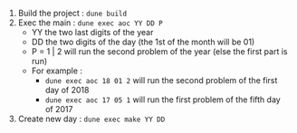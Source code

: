 1. Build the project : `dune build`
2. Exec the main : `dune exec aoc YY DD P` 
   - YY the two last digits of the year
   - DD the two digits of the day (the 1st of the month will be 01)
   - P = 1 | 2 will run the second problem of the year (else the first part is run)
   - For example : 
     - `dune exec aoc 18 01 2` will run the second problem of the first day of 2018
     - `dune exec aoc 17 05 1` will run the first problem of the fifth day of 2017
3. Create new day : `dune exec make YY DD`